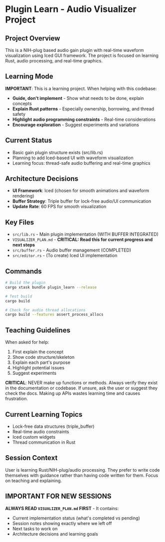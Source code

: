# Plugin Learn - Audio Visualizer Project

## Project Overview
This is a NIH-plug based audio gain plugin with real-time waveform visualization using Iced GUI framework. The project is focused on learning Rust, audio processing, and real-time graphics.

## Learning Mode
**IMPORTANT**: This is a learning project. When helping with this codebase:
- **Guide, don't implement** - Show what needs to be done, explain concepts
- **Explain Rust patterns** - Especially ownership, borrowing, and thread safety
- **Highlight audio programming constraints** - Real-time considerations
- **Encourage exploration** - Suggest experiments and variations

## Current Status
- Basic gain plugin structure exists (src/lib.rs)
- Planning to add Iced-based UI with waveform visualization
- Learning focus: thread-safe audio buffering and real-time graphics

## Architecture Decisions
- **UI Framework**: Iced (chosen for smooth animations and waveform rendering)
- **Buffer Strategy**: Triple buffer for lock-free audio/UI communication
- **Update Rate**: 60 FPS for smooth visualization

## Key Files
- `src/lib.rs` - Main plugin implementation (WITH BUFFER INTEGRATED)
- `VISUALIZER_PLAN.md` - **CRITICAL: Read this for current progress and next steps**
- `src/buffer.rs` - Audio buffer management (COMPLETED)
- `src/editor.rs` - (To create) Iced UI implementation

## Commands
```bash
# Build the plugin
cargo xtask bundle plugin_learn --release

# Test build
cargo build

# Check for audio thread allocations
cargo build --features assert_process_allocs
```

## Teaching Guidelines
When asked for help:
1. First explain the concept
2. Show code structure/skeleton
3. Explain each part's purpose
4. Highlight potential issues
5. Suggest experiments

**CRITICAL**: NEVER make up functions or methods. Always verify they exist in the documentation or codebase. If unsure, ask the user or suggest they check the docs. Making up APIs wastes learning time and causes frustration.

## Current Learning Topics
- Lock-free data structures (triple_buffer)
- Real-time audio constraints
- Iced custom widgets
- Thread communication in Rust

## Session Context
User is learning Rust/NIH-plug/audio processing. They prefer to write code themselves with guidance rather than having code written for them. Focus on teaching and explaining.

## IMPORTANT FOR NEW SESSIONS
**ALWAYS READ `VISUALIZER_PLAN.md` FIRST** - It contains:
- Current implementation status (what's completed vs pending)
- Session notes showing exactly where we left off
- Next tasks to work on
- Architecture decisions and learning goals

